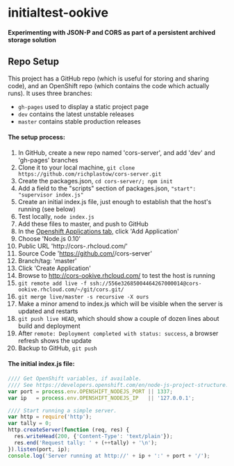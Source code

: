 initialtest-ookive
==================

#### Experimenting with JSON-P and CORS as part of a persistent archived storage solution 




Repo Setup
----------

This project has a GitHub repo (which is useful for storing and sharing code), and an OpenShift 
repo (which contains the code which actually runs). It uses three branches: 

- `gh-pages` used to display a static project page
- `dev` contains the latest unstable releases
- `master` contains stable production releases


#### The setup process:

1.  In GitHub, create a new repo named 'cors-server', and add 'dev' and 'gh-pages' branches
2.  Clone it to your local machine, `git clone https://github.com/richplastow/cors-server.git`
3.  Create the packages.json, `cd cors-server/; npm init`
4.  Add a field to the "scripts" section of packages.json, `"start": "supervisor index.js"`
5.  Create an initial index.js file, just enough to establish that the host's running (see below)
6.  Test locally, `node index.js`
7.  Add these files to master, and push to GitHub
8.  In the [Openshift Applications tab,](https://openshift.redhat.com/app/console/applications) 
    click 'Add Application'
9.  Choose 'Node.js 0.10'
10. Public URL 'http://cors-<your-namespace>.rhcloud.com/'
11. Source Code 'https://github.com/<your-username>/cors-server'
12. Branch/tag: 'master'
13. Click 'Create Application'
14. Browse to http://cors-ookive.rhcloud.com/ to test the host is running
15. `git remote add live -f ssh://556e32685004464267000014@cors-ookive.rhcloud.com/~/git/cors.git/`
16. `git merge live/master -s recursive -X ours`
17. Make a minor amend to index.js which will be visible when the server is updated and restarts
18. `git push live HEAD`, which should show a couple of dozen lines about build and deployment
19. After `remote: Deployment completed with status: success`, a browser refresh shows the update
20. Backup to GitHub, `git push`


#### The initial index.js file:

```javascript
//// Get OpenShift variables, if available. 
//// See https://developers.openshift.com/en/node-js-project-structure.html
var port = process.env.OPENSHIFT_NODEJS_PORT || 1337;
var ip   = process.env.OPENSHIFT_NODEJS_IP   || '127.0.0.1';

//// Start running a simple server. 
var http = require('http');
var tally = 0;
http.createServer(function (req, res) {
  res.writeHead(200, {'Content-Type': 'text/plain'});
  res.end('Request tally: ' + (++tally) + '\n');
}).listen(port, ip);
console.log('Server running at http://' + ip + ':' + port + '/');
```
